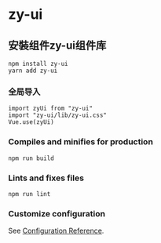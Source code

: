 # zy-ui

## 安裝组件zy-ui组件库
```
npm install zy-ui
yarn add zy-ui
```

### 全局导入
```
import zyUi from "zy-ui"
import "zy-ui/lib/zy-ui.css"
Vue.use(zyUi)
```

### Compiles and minifies for production
```
npm run build
```

### Lints and fixes files
```
npm run lint
```

### Customize configuration
See [Configuration Reference](https://cli.vuejs.org/config/).
